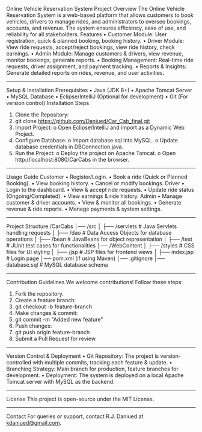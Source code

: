 Online Vehicle Reservation System
Project Overview
The Online Vehicle Reservation System is a web-based platform that allows customers to book vehicles, drivers to manage rides, and administrators to oversee bookings, accounts, and revenue. The system ensures efficiency, ease of use, and reliability for all stakeholders.
Features
•	Customer Module: User registration, quick & planned booking, booking history.
•	Driver Module: View ride requests, accept/reject bookings, view ride history, check earnings.
•	Admin Module: Manage customers & drivers, view revenue, monitor bookings, generate reports.
•	Booking Management: Real-time ride requests, driver assignment, and payment tracking.
•	Reports & Insights: Generate detailed reports on rides, revenue, and user activities.
________________________________________
Setup & Installation
Prerequisites
•	Java (JDK 8+)
•	Apache Tomcat Server
•	MySQL Database
•	Eclipse/IntelliJ (Optional for development)
•	Git (For version control)
Installation Steps
1.	Clone the Repository: 
2.	git clone https://github.com/Daniued/Car_Cab_final.git
3.	Import Project: 
o	Open Eclipse/IntelliJ and import as a Dynamic Web Project.
4.	Configure Database: 
o	Import database.sql into MySQL.
o	Update database credentials in DBConnection.java.
5.	Run the Project: 
o	Deploy the project on Apache Tomcat.
o	Open http://localhost:8080/CarCabs in the browser.
________________________________________
Usage Guide
Customer
•	Register/Login.
•	Book a ride (Quick or Planned Booking).
•	View booking history.
•	Cancel or modify bookings.
Driver
•	Login to the dashboard.
•	View & accept ride requests.
•	Update ride status (Ongoing/Completed).
•	View earnings & ride history.
Admin
•	Manage customer & driver accounts.
•	View & monitor all bookings.
•	Generate revenue & ride reports.
•	Manage payments & system settings.
________________________________________
Project Structure
/CarCabs
│── /src
│   ├── /servlets        # Java Servlets handling requests
│   ├── /dao            # Data Access Objects for database operations
│   ├── /bean           # JavaBeans for object representation
│   ├── /test           # JUnit test cases for functionalities
│── /WebContent
│   ├── /styles         # CSS files for UI styling
│   ├── /jsp            # JSP files for frontend views
│   ├── index.jsp       # Login page
│── pom.xml (if using Maven)
│── .gitignore
│── database.sql        # MySQL database schema
________________________________________
Contribution Guidelines
We welcome contributions! Follow these steps:
1.	Fork the repository.
2.	Create a feature branch: 
3.	git checkout -b feature-branch
4.	Make changes & commit: 
5.	git commit -m "Added new feature"
6.	Push changes: 
7.	git push origin feature-branch
8.	Submit a Pull Request for review.
________________________________________
Version Control & Deployment
•	Git Repository: The project is version-controlled with multiple commits, tracking each feature & update.
•	Branching Strategy: Main branch for production, feature branches for development.
•	Deployment: The system is deployed on a local Apache Tomcat server with MySQL as the backend.
________________________________________
License
This project is open-source under the MIT License.
________________________________________
Contact
For queries or support, contact R.J. Daniued at kdaniued@gmail.com.

